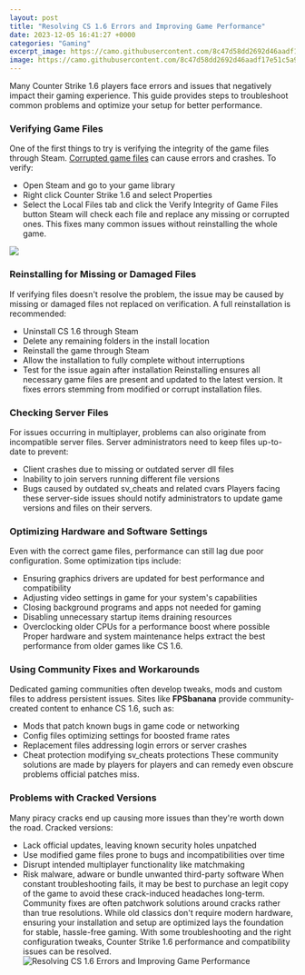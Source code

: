 ```yaml
---
layout: post
title: "Resolving CS 1.6 Errors and Improving Game Performance"
date: 2023-12-05 16:41:27 +0000
categories: "Gaming"
excerpt_image: https://camo.githubusercontent.com/8c47d58dd2692d46aadf17e51c5a9d0633f297ea/68747470733a2f2f662e636c6f75642e6769746875622e636f6d2f6173736574732f333631313731312f3136373731382f62356536643261302d373965322d313165322d383133662d6565316337323433366139372e4a5047
image: https://camo.githubusercontent.com/8c47d58dd2692d46aadf17e51c5a9d0633f297ea/68747470733a2f2f662e636c6f75642e6769746875622e636f6d2f6173736574732f333631313731312f3136373731382f62356536643261302d373965322d313165322d383133662d6565316337323433366139372e4a5047
---
```


Many Counter Strike 1.6 players face errors and issues that negatively impact their gaming experience. This guide provides steps to troubleshoot common problems and optimize your setup for better performance.
### Verifying Game Files
One of the first things to try is verifying the integrity of the game files through Steam. [Corrupted game files](https://store.fi.io.vn/xmas-holiday-santa-riding-rottweiler-dog-christmas-2) can cause errors and crashes. To verify:
- Open Steam and go to your game library
- Right click Counter Strike 1.6 and select Properties
- Select the Local Files tab and click the Verify Integrity of Game Files button
Steam will check each file and replace any missing or corrupted ones. This fixes many common issues without reinstalling the whole game.

![](https://i.ytimg.com/vi/9Z2DY0GHY1k/maxresdefault.jpg)
### Reinstalling for Missing or Damaged Files  
If verifying files doesn't resolve the problem, the issue may be caused by missing or damaged files not replaced on verification. A full reinstallation is recommended:
- Uninstall CS 1.6 through Steam 
- Delete any remaining folders in the install location
- Reinstall the game through Steam
- Allow the installation to fully complete without interruptions
- Test for the issue again after installation
Reinstalling ensures all necessary game files are present and updated to the latest version. It fixes errors stemming from modified or corrupt installation files.
### Checking Server Files
For issues occurring in multiplayer, problems can also originate from incompatible server files. Server administrators need to keep files up-to-date to prevent:
- Client crashes due to missing or outdated server dll files
- Inability to join servers running different file versions  
- Bugs caused by outdated sv_cheats and related cvars
Players facing these server-side issues should notify administrators to update game versions and files on their servers.
### Optimizing Hardware and Software Settings  
Even with the correct game files, performance can still lag due poor configuration. Some optimization tips include:
- Ensuring graphics drivers are updated for best performance and compatibility
- Adjusting video settings in game for your system's capabilities
- Closing background programs and apps not needed for gaming
- Disabling unnecessary startup items draining resources
- Overclocking older CPUs for a performance boost where possible  
Proper hardware and system maintenance helps extract the best performance from older games like CS 1.6.
### Using Community Fixes and Workarounds
Dedicated gaming communities often develop tweaks, mods and custom files to address persistent issues. Sites like **FPSbanana** provide community-created content to enhance CS 1.6, such as:
- Mods that patch known bugs in game code or networking 
- Config files optimizing settings for boosted frame rates
- Replacement files addressing login errors or server crashes
- Cheat protection modifying sv_cheats protections
These community solutions are made by players for players and can remedy even obscure problems official patches miss.
### Problems with Cracked Versions
Many piracy cracks end up causing more issues than they're worth down the road. Cracked versions:
- Lack official updates, leaving known security holes unpatched
- Use modified game files prone to bugs and incompatibilities over time  
- Disrupt intended multiplayer functionality like matchmaking
- Risk malware, adware or bundle unwanted third-party software
When constant troubleshooting fails, it may be best to purchase an legit copy of the game to avoid these crack-induced headaches long-term. Community fixes are often patchwork solutions around cracks rather than true resolutions.
While old classics don't require modern hardware, ensuring your installation and setup are optimized lays the foundation for stable, hassle-free gaming. With some troubleshooting and the right configuration tweaks, Counter Strike 1.6 performance and compatibility issues can be resolved.
![Resolving CS 1.6 Errors and Improving Game Performance](https://camo.githubusercontent.com/8c47d58dd2692d46aadf17e51c5a9d0633f297ea/68747470733a2f2f662e636c6f75642e6769746875622e636f6d2f6173736574732f333631313731312f3136373731382f62356536643261302d373965322d313165322d383133662d6565316337323433366139372e4a5047)